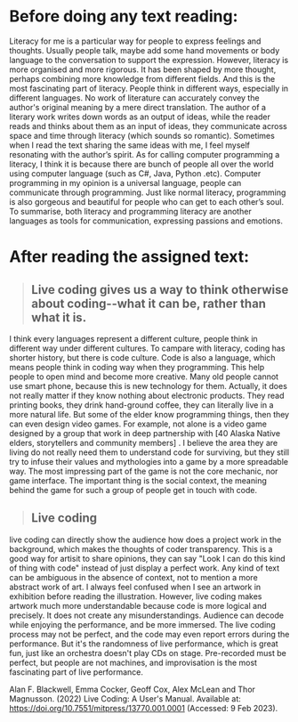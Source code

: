 # Before doing any text reading:
Literacy for me is a particular way for people to express feelings and thoughts. Usually people talk, maybe add some hand movements or body language to the conversation to support the expression. However, literacy is more organised and more rigorous. It has been shaped by more thought, perhaps combining more knowledge from different fields. And this is the most fascinating part of literacy. People think in different ways, especially in different languages. No work of literature can accurately convey the author's original meaning by a mere direct translation. The author of a literary work writes down words as an output of ideas, while the reader reads and thinks about them as an input of ideas, they communicate across space and time through literacy (which sounds so romantic). Sometimes when I read the text sharing the same ideas with me, I feel myself resonating with the author’s spirit.
As for calling computer programming a literacy, I think it is because there are bunch of people all over the world using computer language (such as C#, Java, Python .etc). Computer programming in my opinion is a universal language, people can communicate through programming. Just like normal literacy, programming is also gorgeous and beautiful for people who can get to each other’s soul. To summarise, both literacy and programming literacy are another languages as tools for communication, expressing passions and emotions.

# After reading the assigned text:
> ## Live coding gives us a way to think otherwise about coding--what it can be, rather than what it is.

I think every languages represent a different culture, people think in different way under different cultures. To campare with literacy, coding has shorter history, but there is code culture. Code is also a language, which means people think in coding way when they programming. This help people to open mind and become more creative. Many old people cannot use smart phone, because this is new technology for them. Actually, it does not really matter if they know nothing about electronic products. They read printing books, they drink hand-ground coffee, they can literally live in a more natural life. But some of the elder know programming things, then they can even design video games. For example, not alone is a video game designed by a group that work in deep partnership with [40 Alaska Native elders, storytellers and community members] . I believe the area they are living do not really need them to understand code for surviving, but they still try to infuse their values and mythologies into a game by a more spreadable way. The most impressing part of the game is not the core  mechanic, nor game interface. The important thing is the social context, the meaning behind the game for such a group of people get in touch with code. 
> ## Live coding
live coding can directly show the audience how does a project work in the background, which makes the thoughts of coder transparency. This is a good way for artisit to share opinions, they can say "Look I can do this kind of thing with code" instead of just display a perfect work. Any kind of text can be ambiguous in the absence of context, not to mention a more abstract work of art. I always feel confused when I see an artwork in exhibition before reading the illustration. However, live coding makes artwork much more understandable because code is more logical and precisely. It does not create any misunderstandings. Audience can decode while enjoying the performance, and be more immersed. The live coding process may not be perfect, and the code may even report errors during the performance. But it's the randomness of live performance, which is great fun, just like an orchestra doesn't play CDs on stage. Pre-recorded must be perfect, but people are not machines, and improvisation is the most fascinating part of live performance.

Alan F. Blackwell, Emma Cocker, Geoff Cox, Alex McLean and Thor Magnusson. (2022) Live Coding: A User's Manual. Available at: https://doi.org/10.7551/mitpress/13770.001.0001 (Accessed: 9 Feb 2023).
